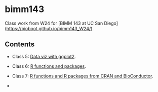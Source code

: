 # bimm143
Class work from W24 for [BIMM 143 at UC San Diego]
(https://bioboot.github.io/bimm143_W24/).

## Contents

- Class 5: [Data viz with ggplot2](https://github.com/a-acid/bimm143/blob/main/class05/class05.pdf).

- Class 6: [R functions and packages](https://github.com/a-acid/bimm143/blob/main/class06/class06.pdf).

- Class 7: [R functions and R packages from CRAN and BioConductor](https://github.com/a-acid/bimm143/blob/main/class07/class07.pdf).

- 
